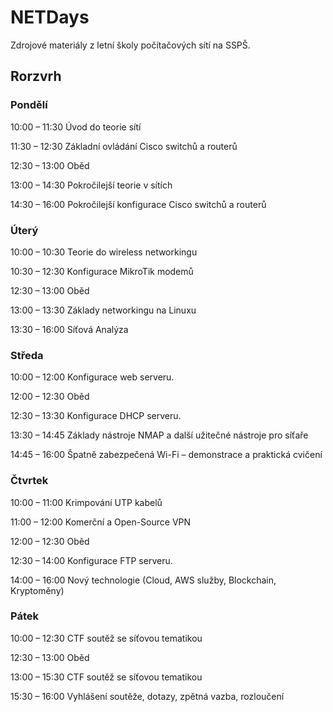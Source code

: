 # NETDays
Zdrojové materiály z letní školy počítačových sítí na SSPŠ.

## Rorzvrh
### Pondělí
10:00 – 11:30 Úvod do teorie sítí

11:30 – 12:30 Základní ovládání Cisco switchů a routerů

12:30 – 13:00 Oběd

13:00 – 14:30 Pokročilejší teorie v sítích

14:30 – 16:00 Pokročilejší konfigurace Cisco switchů a routerů

### Úterý
10:00 – 10:30 Teorie do wireless networkingu

10:30 – 12:30 Konfigurace MikroTik modemů

12:30 – 13:00 Oběd

13:00 – 13:30 Základy networkingu na Linuxu

13:30 – 16:00 Síťová Analýza

### Středa
10:00 – 12:00 Konfigurace web serveru.

12:00 – 12:30 Oběd

12:30 – 13:30 Konfigurace DHCP serveru.

13:30 – 14:45 Základy nástroje NMAP a další užitečné nástroje pro síťaře

14:45 – 16:00 Špatně zabezpečená Wi-Fi – demonstrace a praktická cvičení

### Čtvrtek
10:00 – 11:00 Krimpování UTP kabelů

11:00 – 12:00 Komerční a Open-Source VPN

12:00 – 12:30 Oběd

12:30 – 14:00 Konfigurace FTP serveru.

14:00 – 16:00 Nový technologie (Cloud, AWS služby, Blockchain, Kryptoměny)

### Pátek
10:00 – 12:30 CTF soutěž se síťovou tematikou

12:30 – 13:00 Oběd

13:00 – 15:30 CTF soutěž se síťovou tematikou

15:30 – 16:00 Vyhlášení soutěže, dotazy, zpětná vazba, rozloučení
